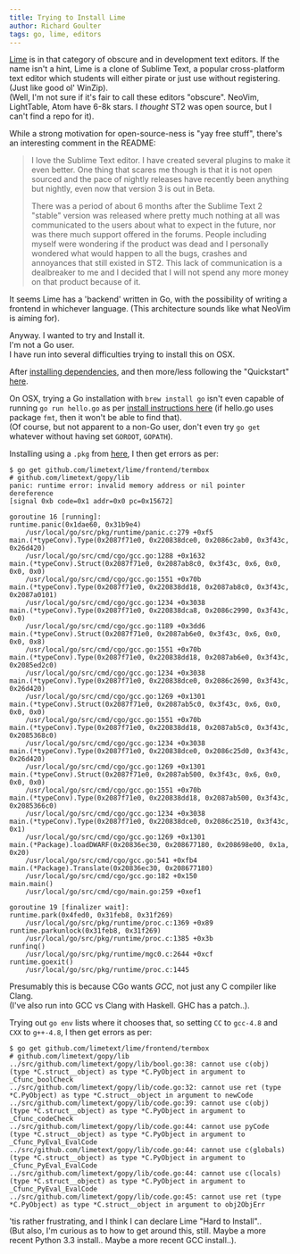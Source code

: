```yaml
---
title: Trying to Install Lime
author: Richard Goulter
tags: go, lime, editors
---
```


[Lime](https://github.com/limetext/lime) is in that category of obscure and in
development text editors. If the name isn't a hint, Lime is a clone of Sublime
Text, a popular cross-platform text editor which students will either pirate or
just use without registering. (Just like good ol' WinZip).  
(Well, I'm not sure if it's fair to call these editors "obscure". NeoVim,
LightTable, Atom have 6-8k stars. I *thought* ST2 was open source, but I
can't find a repo for it).

While a strong motivation for open-source-ness is "yay free stuff",
there's an interesting comment in the README:

> I love the Sublime Text editor. I have created several plugins to make it
> even better. One thing that scares me though is that it is not open sourced
> and the pace of nightly releases have recently been anything but nightly,
> even now that version 3 is out in Beta.
>
> There was a period of about 6 months after the Sublime Text 2 "stable"
> version was released where pretty much nothing at all was communicated to the
> users about what to expect in the future, nor was there much support offered
> in the forums. People including myself were wondering if the product was dead
> and I personally wondered what would happen to all the bugs, crashes and
> annoyances that still existed in ST2. This lack of communication is a
> dealbreaker to me and I decided that I will not spend any more money on that
> product because of it.

It seems Lime has a 'backend' written in Go, with the possibility of writing
a frontend in whichever language. (This architecture sounds like what NeoVim
is aiming for).

Anyway. I wanted to try and Install it.  
I'm not a Go user.  
I have run into several difficulties trying to install this on OSX.

After [installing dependencies](https://github.com/limetext/lime/wiki/Building),
and then more/less following the "Quickstart"
[here](https://github.com/limetext/lime/wiki/Ubuntu-13.10-(and-probably-others)-quickstart).

On OSX, trying a Go installation with `brew install go` isn't even capable of
running `go run hello.go` as per
[install instructions here](http://golang.org/doc/install)
(if hello.go uses package `fmt`, then it won't be able to find that).  
(Of course, but not apparent to a non-Go user, don't even try `go get`
whatever without having set `GOROOT`, `GOPATH`).

Installing using a `.pkg` from [here](http://golang.org/dl/), I then get errors
as per:

    $ go get github.com/limetext/lime/frontend/termbox
    # github.com/limetext/gopy/lib
    panic: runtime error: invalid memory address or nil pointer dereference
    [signal 0xb code=0x1 addr=0x0 pc=0x15672]
     
    goroutine 16 [running]:
    runtime.panic(0x1dae60, 0x31b9e4)
        /usr/local/go/src/pkg/runtime/panic.c:279 +0xf5
    main.(*typeConv).Type(0x2087f71e0, 0x220838dce0, 0x2086c2ab0, 0x3f43c, 0x26d420)
        /usr/local/go/src/cmd/cgo/gcc.go:1288 +0x1632
    main.(*typeConv).Struct(0x2087f71e0, 0x2087ab8c0, 0x3f43c, 0x6, 0x0, 0x0, 0x0)
        /usr/local/go/src/cmd/cgo/gcc.go:1551 +0x70b
    main.(*typeConv).Type(0x2087f71e0, 0x220838dd18, 0x2087ab8c0, 0x3f43c, 0x2087a0101)
        /usr/local/go/src/cmd/cgo/gcc.go:1234 +0x3038
    main.(*typeConv).Type(0x2087f71e0, 0x220838dca8, 0x2086c2990, 0x3f43c, 0x0)
        /usr/local/go/src/cmd/cgo/gcc.go:1189 +0x3dd6
    main.(*typeConv).Struct(0x2087f71e0, 0x2087ab6e0, 0x3f43c, 0x6, 0x0, 0x0, 0x8)
        /usr/local/go/src/cmd/cgo/gcc.go:1551 +0x70b
    main.(*typeConv).Type(0x2087f71e0, 0x220838dd18, 0x2087ab6e0, 0x3f43c, 0x2085ed2c0)
        /usr/local/go/src/cmd/cgo/gcc.go:1234 +0x3038
    main.(*typeConv).Type(0x2087f71e0, 0x220838dce0, 0x2086c2690, 0x3f43c, 0x26d420)
        /usr/local/go/src/cmd/cgo/gcc.go:1269 +0x1301
    main.(*typeConv).Struct(0x2087f71e0, 0x2087ab5c0, 0x3f43c, 0x6, 0x0, 0x0, 0x0)
        /usr/local/go/src/cmd/cgo/gcc.go:1551 +0x70b
    main.(*typeConv).Type(0x2087f71e0, 0x220838dd18, 0x2087ab5c0, 0x3f43c, 0x2085368c0)
        /usr/local/go/src/cmd/cgo/gcc.go:1234 +0x3038
    main.(*typeConv).Type(0x2087f71e0, 0x220838dce0, 0x2086c25d0, 0x3f43c, 0x26d420)
        /usr/local/go/src/cmd/cgo/gcc.go:1269 +0x1301
    main.(*typeConv).Struct(0x2087f71e0, 0x2087ab500, 0x3f43c, 0x6, 0x0, 0x0, 0x0)
        /usr/local/go/src/cmd/cgo/gcc.go:1551 +0x70b
    main.(*typeConv).Type(0x2087f71e0, 0x220838dd18, 0x2087ab500, 0x3f43c, 0x2085366c0)
        /usr/local/go/src/cmd/cgo/gcc.go:1234 +0x3038
    main.(*typeConv).Type(0x2087f71e0, 0x220838dce0, 0x2086c2510, 0x3f43c, 0x1)
        /usr/local/go/src/cmd/cgo/gcc.go:1269 +0x1301
    main.(*Package).loadDWARF(0x20836ec30, 0x208677180, 0x208698e00, 0x1a, 0x20)
        /usr/local/go/src/cmd/cgo/gcc.go:541 +0xfb4
    main.(*Package).Translate(0x20836ec30, 0x208677180)
        /usr/local/go/src/cmd/cgo/gcc.go:182 +0x150
    main.main()
        /usr/local/go/src/cmd/cgo/main.go:259 +0xef1
     
    goroutine 19 [finalizer wait]:
    runtime.park(0x4fed0, 0x31feb8, 0x31f269)
        /usr/local/go/src/pkg/runtime/proc.c:1369 +0x89
    runtime.parkunlock(0x31feb8, 0x31f269)
        /usr/local/go/src/pkg/runtime/proc.c:1385 +0x3b
    runfinq()
        /usr/local/go/src/pkg/runtime/mgc0.c:2644 +0xcf
    runtime.goexit()
        /usr/local/go/src/pkg/runtime/proc.c:1445

Presumably this is because CGo wants
_GCC_, not just any C compiler like Clang.  
(I've also run into GCC vs Clang with Haskell. GHC has a patch..).

Trying out `go env` lists where it chooses that, so setting `CC` to `gcc-4.8`
and `CXX` to `g++-4.8`, I  then get errors as per:

    $ go get github.com/limetext/lime/frontend/termbox
    # github.com/limetext/gopy/lib
    ../src/github.com/limetext/gopy/lib/bool.go:38: cannot use c(obj) (type *C.struct__object) as type *C.PyObject in argument to _Cfunc_boolCheck
    ../src/github.com/limetext/gopy/lib/code.go:32: cannot use ret (type *C.PyObject) as type *C.struct__object in argument to newCode
    ../src/github.com/limetext/gopy/lib/code.go:39: cannot use c(obj) (type *C.struct__object) as type *C.PyObject in argument to _Cfunc_codeCheck
    ../src/github.com/limetext/gopy/lib/code.go:44: cannot use pyCode (type *C.struct__object) as type *C.PyObject in argument to _Cfunc_PyEval_EvalCode
    ../src/github.com/limetext/gopy/lib/code.go:44: cannot use c(globals) (type *C.struct__object) as type *C.PyObject in argument to _Cfunc_PyEval_EvalCode
    ../src/github.com/limetext/gopy/lib/code.go:44: cannot use c(locals) (type *C.struct__object) as type *C.PyObject in argument to _Cfunc_PyEval_EvalCode
    ../src/github.com/limetext/gopy/lib/code.go:45: cannot use ret (type *C.PyObject) as type *C.struct__object in argument to obj2ObjErr

'tis rather frustrating, and I think I can declare Lime "Hard to Install"..  
(But also, I'm curious as to how to get around this, still. Maybe a more
recent Python 3.3 install.. Maybe a more recent GCC install..).
